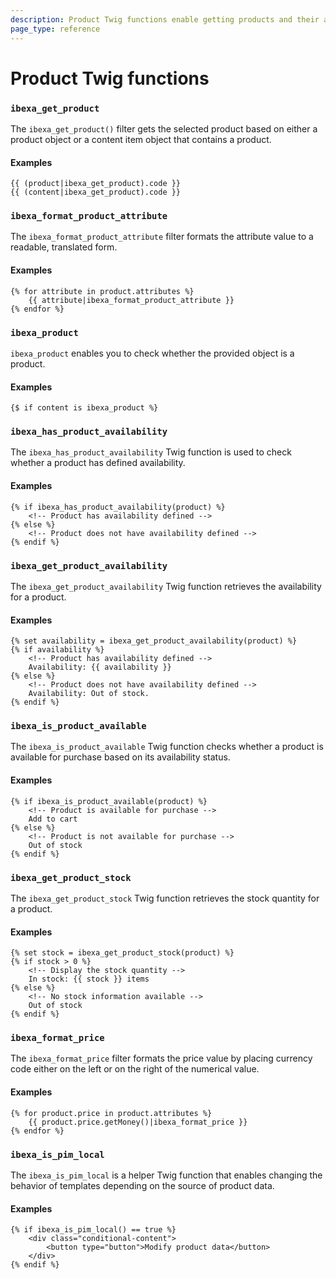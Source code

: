 ```yaml
---
description: Product Twig functions enable getting products and their attributes in templates.
page_type: reference
---
```


# Product Twig functions

### `ibexa_get_product`

The `ibexa_get_product()` filter gets the selected product
based on either a product object or a content item object that contains a product.

#### Examples

``` hmml+twig
{{ (product|ibexa_get_product).code }}
{{ (content|ibexa_get_product).code }}
```

### `ibexa_format_product_attribute`

The `ibexa_format_product_attribute` filter formats the attribute value to a readable, translated form.

#### Examples

``` html+twig
{% for attribute in product.attributes %}
    {{ attribute|ibexa_format_product_attribute }}
{% endfor %}
```

### `ibexa_product`

`ibexa_product` enables you to check whether the provided object is a product.

#### Examples

``` html+twig
{$ if content is ibexa_product %}
```

### `ibexa_has_product_availability`

The `ibexa_has_product_availability` Twig function is used to check whether a product has defined availability.

#### Examples

```html+twig
{% if ibexa_has_product_availability(product) %}
    <!-- Product has availability defined -->
{% else %}
    <!-- Product does not have availability defined -->
{% endif %}
```

### `ibexa_get_product_availability`

The `ibexa_get_product_availability` Twig function retrieves the availability for a product.

#### Examples

```html+twig
{% set availability = ibexa_get_product_availability(product) %}
{% if availability %}
    <!-- Product has availability defined -->
    Availability: {{ availability }}
{% else %}
    <!-- Product does not have availability defined -->
    Availability: Out of stock.
{% endif %}

```

### `ibexa_is_product_available`

The `ibexa_is_product_available` Twig function checks whether a product is available for purchase based on its availability status.

#### Examples

```html+twig
{% if ibexa_is_product_available(product) %}
    <!-- Product is available for purchase -->
    Add to cart
{% else %}
    <!-- Product is not available for purchase -->
    Out of stock
{% endif %}

```

### `ibexa_get_product_stock`

The `ibexa_get_product_stock` Twig function retrieves the stock quantity for a product.

#### Examples

```html+twig
{% set stock = ibexa_get_product_stock(product) %}
{% if stock > 0 %}
    <!-- Display the stock quantity -->
    In stock: {{ stock }} items
{% else %}
    <!-- No stock information available -->
    Out of stock
{% endif %}

```

### `ibexa_format_price`

The `ibexa_format_price` filter formats the price value by placing currency code 
either on the left or on the right of the numerical value.

#### Examples

``` html+twig
{% for product.price in product.attributes %}
    {{ product.price.getMoney()|ibexa_format_price }}
{% endfor %}
```

### `ibexa_is_pim_local`

The `ibexa_is_pim_local` is a helper Twig function that enables changing the behavior of templates depending on the source of product data.

#### Examples

``` html+twig
{% if ibexa_is_pim_local() == true %}
    <div class="conditional-content">
        <button type="button">Modify product data</button>
    </div>
{% endif %}
```